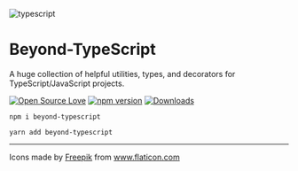 ![typescript](https://user-images.githubusercontent.com/8418700/140951427-b8fcc101-691b-4c14-803d-661ca1f68c6e.png)

# Beyond-TypeScript

A huge collection of helpful utilities, types, and decorators for TypeScript/JavaScript projects.

[![Open Source Love](https://badges.frapsoft.com/os/mit/mit.svg?v=102)](https://opensource.org/licenses/MIT)
[![npm version](https://badge.fury.io/js/beyond-typescript.svg)](https://badge.fury.io/js/beyond-typescript)
[![Downloads](https://img.shields.io/npm/dm/beyond-typescript.svg)](https://www.npmjs.com/package/beyond-typescript)

```
npm i beyond-typescript

yarn add beyond-typescript

```

<hr/>
<div>Icons made by <a href="https://www.freepik.com" title="Freepik">Freepik</a> from <a href="https://www.flaticon.com/" title="Flaticon">www.flaticon.com</a></div>
